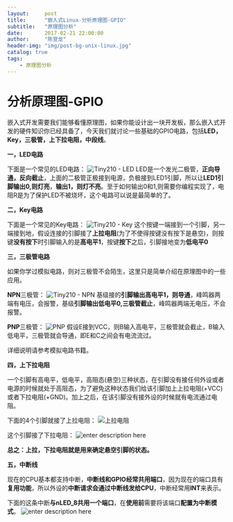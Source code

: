 ```yaml
---
layout:     post
title:      "嵌入式Linux-分析原理图-GPIO"
subtitle:   "原理图分析"
date:       2017-02-21 22:00:00
author:     "陈登龙"
header-img: "img/post-bg-unix-linux.jpg"
catalog: true
tags:
    - 原理图分析
---
```



# 分析原理图-GPIO


嵌入式开发需要我们能够看懂原理图，如果你能设计出一块开发板，那么嵌入式开发的硬件知识你已经具备了，今天我们就讨论一些基础的GPIO电路，包括**LED，Key，三极管，上下拉电阻，中段线**。


**一，LED电路**

下面是一个常见的LED电路：
![Tiny210 - LED][1]
LED是一个发光二极管，**正向导通，反向截止**，上面的二极管正极接到电源，负极接到LED1引脚，所以让**LED1引脚输出0,则灯亮**，**输出1，则灯不亮**。至于如何输出0和1,则需要你编程实现了，电阻R是为了保护LED不被烧坏，这个电路可以说是最简单的了。


**二，Key电路**

下面是一个常见的Key电路：
![Tiny210 - Key][2]
这个按键一端接到一个引脚，另一端接到地，假设连接的引脚接了**上拉电阻**(为了不使得按键没有按下是悬空)，则按键**没有按下**时引脚输入的是**高电平1**，按键**按下**之后，引脚接地变为**低电平0**


**三，三极管电路**

如果你学过模拟电路，则对三极管不会陌生，这里只是简单介绍在原理图中的一些应用。

**NPN**三极管：
![Tiny210 - NPN][3]
基级接的**引脚输出高电平1，则导通**，峰鸣器两端有电压，会报警，基级**引脚输出低电平0,三极管截止**，峰鸣器两端无电压，不会报警。

**PNP**三极管：
![PNP][4]
假设E接到VCC，则B输入高电平，三极管就会截止，B输入低电平，三极管就会导通，即E和C之间会有电流流过。

详细说明请参考模拟电路书籍。


**四，上下拉电阻**

一个引脚有高电平，低电平，高阻态(悬空)三种状态，在引脚没有接任何外设或者电源的时候就处于高阻态，为了避免这种状态我们给该引脚加上上拉电阻(+VCC)或者下拉电阻(+GND)。加上之后，在该引脚没有接外设的时候就有电流通过电阻。

下面的4个引脚就接了上拉电阻：
![上拉电阻][5]

这个引脚接了下拉电阻：
![enter description here][6]

**总之：上拉，下拉电阻就是用来确定悬空引脚的状态。**


**五，中断线**

现在的CPU基本都支持中断，**中断线和GPIO经常共用端口**，因为现在的端口具有**复用功能**，所以外设的**中断请求会通过中断线发给CPU**，中断经常用**INT**来表示。

下面的这条中断**与nLED_8共用一个端口**，在**使用前**需要将该端口**配置为中断模式**。
![enter description here][7]





  [1]: https://cheng-zhi.github.io/img/post-2017-02-21-LED.png
  [2]: https://cheng-zhi.github.io/img/post-2017-02-21-Key.png
  [3]: https://cheng-zhi.github.io/img/post-2017-02-21-NPN.png
  [4]: https://cheng-zhi.github.io/img/post-2017-02-21-PNP.png
  [5]: https://cheng-zhi.github.io/img/post-2017-02-21-R.png
  [6]: https://cheng-zhi.github.io/img/post-2017-02-21-R-down.png
  [7]: https://cheng-zhi.github.io/img/post-2017-02-21-INT.png
